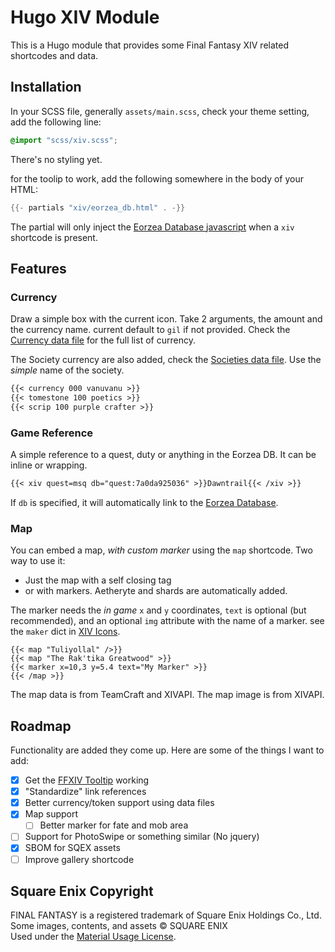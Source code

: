 # Hugo XIV Module

This is a Hugo module that provides some Final Fantasy XIV related shortcodes and data.

## Installation

In your SCSS file, generally `assets/main.scss`, check your theme setting, add the following line:

```scss
@import "scss/xiv.scss";
```
There's no styling yet.


for the toolip to work, add the following somewhere in the body of your HTML:

```go
{{- partials "xiv/eorzea_db.html" . -}}
```
The partial will only inject the [Eorzea Database javascript](https://na.finalfantasyxiv.com/lodestone/special/fankit/tooltip/) when a `xiv` shortcode is present.

## Features

### Currency

Draw a simple box with the current icon. Take 2 arguments, the amount and the currency name. current default to `gil` if not provided. Check the [Currency data file](data/xiv_currencies.json) for the full list of currency.

The Society currency are also added, check the [Societies data file](data/xiv_societies.json). Use the *simple* name of the society.

```markdown
{{< currency 000 vanuvanu >}}
{{< tomestone 100 poetics >}}
{{< scrip 100 purple crafter >}}
```

### Game Reference

A simple reference to a quest, duty or anything in the Eorzea DB. It can be inline or wrapping.

```markdown
{{< xiv quest=msq db="quest:7a0da925036" >}}Dawntrail{{< /xiv >}}
```
If `db` is specified, it will automatically link to the [Eorzea Database](https://eu.finalfantasyxiv.com/lodestone/playguide/db/).

### Map

You can embed a map, *with custom marker* using the `map` shortcode. Two way to use it:
* Just the map with a self closing tag
* or with markers.
Aetheryte and shards are automatically added.

The marker needs the *in game* `x` and `y` coordinates, `text` is optional (but recommended), and an optional `img` attribute with the name of a marker. see the `maker` dict in [XIV Icons](data/xiv_icons.json).

```tpl
{{< map "Tuliyollal" />}}
{{< map "The Rak'tika Greatwood" >}}
{{< marker x=10,3 y=5.4 text="My Marker" >}}
{{< /map >}}
```

The map data is from TeamCraft and XIVAPI. The map image is from XIVAPI.

## Roadmap

Functionality are added they come up. Here are some of the things I want to add:

- [x] Get the [FFXIV Tooltip](https://eu.finalfantasyxiv.com/lodestone/special/fankit/tooltip/) working
- [x] "Standardize" link references
- [x] Better currency/token support using data files
- [x] Map support
  - [ ] Better marker for fate and mob area
- [ ] Support for PhotoSwipe or something similar (No jquery)
- [x] SBOM for SQEX assets
- [ ] Improve gallery shortcode

## Square Enix Copyright

FINAL FANTASY is a registered trademark of Square Enix Holdings Co., Ltd. \
Some images, contents, and assets © SQUARE ENIX \
Used under the [Material Usage License](https://support.na.square-enix.com/rule.php?id=5382&tag=authc).
